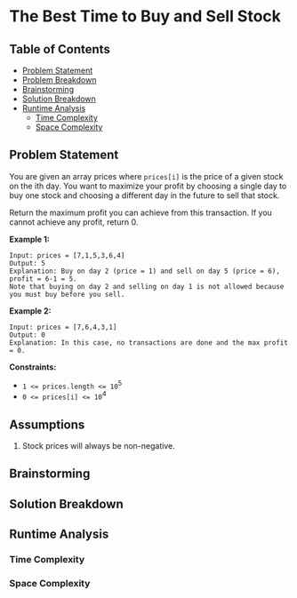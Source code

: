 # The Best Time to Buy and Sell Stock

## Table of Contents

- [Problem Statement](#problem-statement)
- [Problem Breakdown](#problem-breakdown)
- [Brainstorming](#brainstorming)
- [Solution Breakdown](#solution-breakdown)
- [Runtime Analysis](#runtime-analysis)
    - [Time Complexity](#time-complexity)
    - [Space Complexity](#space-complexity)

## Problem Statement

You are given an array prices where `prices[i]` is the price of a given stock on the ith day. You want to maximize your
profit by choosing a single day to buy one stock and choosing a different day in the future to sell that stock.

Return the maximum profit you can achieve from this transaction. If you cannot achieve any profit, return 0.

<strong>Example 1:</strong>

```
Input: prices = [7,1,5,3,6,4]
Output: 5
Explanation: Buy on day 2 (price = 1) and sell on day 5 (price = 6), profit = 6-1 = 5.
Note that buying on day 2 and selling on day 1 is not allowed because you must buy before you sell.
```

<strong>Example 2:</strong>

```
Input: prices = [7,6,4,3,1]
Output: 0
Explanation: In this case, no transactions are done and the max profit = 0.
```

<strong>Constraints:</strong>

- `1 <= prices.length <= 10`<sup>5</sup>
- `0 <= prices[i] <= 10`<sup>4</sup>

## Assumptions

1. Stock prices will always be non-negative.

## Brainstorming

## Solution Breakdown

## Runtime Analysis

### Time Complexity

### Space Complexity